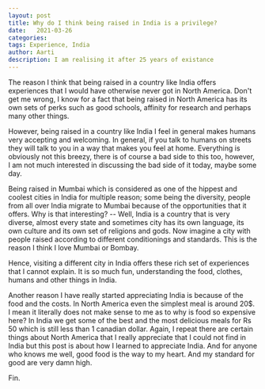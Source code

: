 ```yaml
---
layout: post
title: Why do I think being raised in India is a privilege? 
date:   2021-03-26
categories:
tags: Experience, India
author: Aarti
description: I am realising it after 25 years of existance
---
```


<!--more-->

The reason I think that being raised in a country like India offers experiences that 
I would have otherwise never got in North America. 
Don't get me wrong, I know for a fact that being raised in North America has its own 
sets of perks such as good schools, affinity for research and perhaps many other things. 

However, being raised in a country like India I feel in general makes humans very 
accepting and welcoming.
In general, if you talk to humans on streets they will talk to you in a way that makes 
you feel at home. 
Everything is obviously not this breezy, there is of course a bad side to this too, 
however, I am not much interested in discussing the bad side of it today, maybe some day. 

Being raised in Mumbai which is considered as one of the hippest and coolest cities in India
for multiple reason; some being the diversity, people from all over India migrate to Mumbai 
because of the opportunities that it offers. 
Why is that interesting? -- Well, India is a country that is very diverse, almost every state 
and sometimes city has its own language, its own culture and its own set of religions and gods. 
Now imagine a city with people raised according to different conditionings and standards. 
This is the reason I think I love Mumbai or Bombay. 

Hence, visiting a different city in India offers these rich set of experiences that I cannot 
explain. 
It is so much fun, understanding the food, clothes, humans and other things in India. 

Another reason I have really started appreciating India is because of the food and the costs. 
In North America even the simplest meal is around 20$. I mean it literally does not make sense to 
me as to why is food so expensive here?
In India we get some of the best and the most delicious meals for Rs 50 which is still less 
than 1 canadian dollar. 
Again, I repeat there are certain things about North America that I really appreciate that I 
could not find in India but this post is about how I learned to appreciate India. 
And for anyone who knows me well, good food is the way to my heart. 
And my standard for good are very damn high. 

Fin. 














